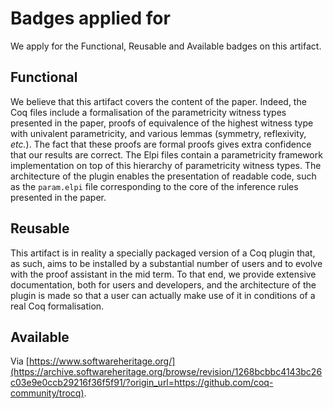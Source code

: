 # Badges applied for

We apply for the Functional, Reusable and Available badges on this artifact.

## Functional

We believe that this artifact covers the content of the paper. Indeed, the Coq files include a formalisation of the parametricity witness types presented in the paper, proofs of equivalence of the highest witness type with univalent parametricity, and various lemmas (symmetry, reflexivity, *etc.*). The fact that these proofs are formal proofs gives extra confidence that our results are correct. The Elpi files contain a parametricity framework implementation on top of this hierarchy of parametricity witness types. The architecture of the plugin enables the presentation of readable code, such as the `param.elpi` file corresponding to the core of the inference rules presented in the paper.

## Reusable

This artifact is in reality a specially packaged version of a Coq plugin that, as such, aims to be installed by a substantial number of users and to evolve with the proof assistant in the mid term. To that end, we provide extensive documentation, both for users and developers, and the architecture of the plugin is made so that a user can actually make use of it in conditions of a real Coq formalisation.

## Available

Via [https://www.softwareheritage.org/](https://archive.softwareheritage.org/browse/revision/1268bcbbc4143bc26c03e9e0ccb29216f36f5f91/?origin_url=https://github.com/coq-community/trocq).

